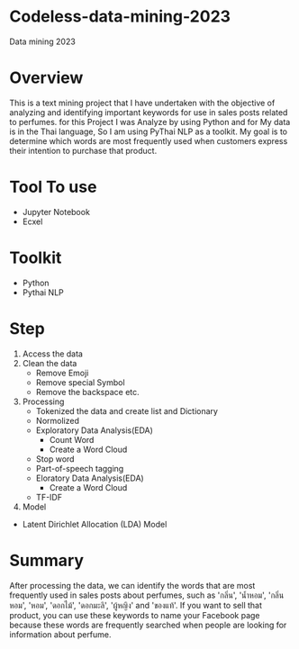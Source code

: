 # Codeless-data-mining-2023
Data mining 2023

# Overview
This is a text mining project that I have undertaken with the objective of analyzing and identifying important keywords for use in sales posts related to perfumes. for this Project I was Analyze by using Python and for My data is in the Thai language, So I am using PyThai NLP as a toolkit. My goal is to determine which words are most frequently used when customers express their intention to purchase that product.
  
# Tool To use
- Jupyter Notebook
- Ecxel

# Toolkit 
- Python
- Pythai NLP

# Step
1. Access the data
2. Clean the data
    - Remove Emoji
    - Remove special Symbol
    - Remove the backspace etc.
3. Processing
   - Tokenized the data and create list and Dictionary
   - Normolized
   - Exploratory Data Analysis(EDA)
     - Count Word
     - Create a Word Cloud
   - Stop word
   - Part-of-speech tagging
   - Eloratory Data Analysis(EDA)
     - Create a Word Cloud 
   - TF-IDF
4. Model
  - Latent Dirichlet Allocation (LDA) Model

# Summary
After processing the data, we can identify the words that are most frequently used in sales posts about perfumes, such as 'กลิ่น', 'น้ำหอม', 'กลิ่นหอม', 'หอม', 'ดอกไม้', 'ดอกมะลิ', 'ผู้หญิง' and 'ของแท้'. If you want to sell that product, you can use these keywords to name your Facebook page because these words are frequently searched when people are looking for information about perfume.
  
